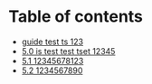 # Table of contents

* [guide test ts  123](README.md)
* [5.0 is test test tset 12345](5.0-is-test.md)
* [5.1 12345678123](5.1-test.md)
* [5.2 1234567890](5.2-test.md)

